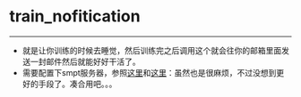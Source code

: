 # train_nofitication
---
- 就是让你训练的时候去睡觉，然后训练完之后调用这个就会往你的邮箱里面发送一封邮件然后就能好好干活了。
- 需要配置下smpt服务器，参照[这里](http://www.runoob.com/python/python-email.html)和[这里](https://www.cnblogs.com/yufeihlf/p/5726619.html)：虽然也是很麻烦，不过没想到更好的手段了。凑合用吧。。。
